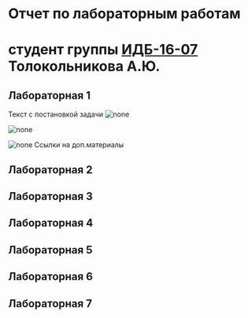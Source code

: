 # Отчет по лабораторным работам
# студент группы [ИДБ-16-07](https://github.com/stankin/design-2018/wiki/list-idb-16-07) Толокольникова А.Ю.

## Лабораторная 1

Текст с постановкой задачи
![none](https://anastasytol.github.io/index_files/model.png)

![none](http://www.plantuml.com/plantuml/png/LOz1IWCn58RNpIaUNIbuY5eluCvrI88DJIVoCiM52AKkt0Xk19SYlK0KYq4xzGf_RkGR1iJkaYzVFjwRf5Ppkrm4bUQ-kTAi5sI2Jebkr6YgpVoIuxAnPp54fekPRvqQdJB7wu5CWoWYHhQE_wDRDLJ6UAthUeSFRD7LzPXqedDf4pRrNjWREXHyeIWyeU07tzXZH_X45hf79rQHmWD9f5VViQqhEi86kpufZuydX6SvvR_RIrqXYrcabWy-8X_BQ3Dl7HdF9ZWrSOsLzNy1)

![none](http://www.plantuml.com/plantuml/png/fP4nIyD05CVdtgTuPD8XK1TTH9ew1x8v7ydPXgOvkRlWO8KI1mUx28eEBk8NYD50K99-XNVVo1VIIWStXy3BFx_xlVTo8ssuCjayONeMfnTSyJdmq4W5Lsmmvk5iecIMHgSoeUXi6Xl11fvIyh9FnWaX14eL2RKRNU_uCYr2hiM_ZOauDs0ag7WoDH35IeGcbYdhvms6m3Ku-6fpUuEVM65ZSy1dBB701biidGtfRyWNh6oEBR6rlSKlB00VyTkkgApfHB7bWp_57tP9hsjSsxkkomFUkmU7xl3ejqj_wetK5RwJh-wy3jl-3Q___eG5vIqsnDNKOGLaxU2IfbiwB03NXJrldz7JbJwZHOyNL0NCfs1nGlkmaKWZkiGV)
Ссылки на доп.материалы

## Лабораторная 2

## Лабораторная 3

## Лабораторная 4

## Лабораторная 5

## Лабораторная 6

## Лабораторная 7
